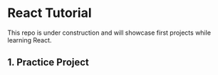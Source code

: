 # React Tutorial

This repo is under construction and will showcase first projects while learning React.

## 1. Practice Project
